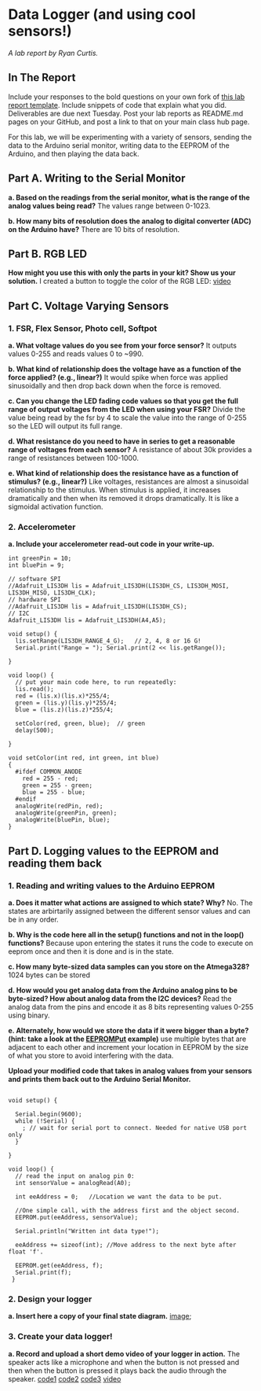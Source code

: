 # Data Logger (and using cool sensors!)

*A lab report by Ryan Curtis.*

## In The Report

Include your responses to the bold questions on your own fork of [this lab report template](https://github.com/FAR-Lab/IDD-Fa18-Lab2). Include snippets of code that explain what you did. Deliverables are due next Tuesday. Post your lab reports as README.md pages on your GitHub, and post a link to that on your main class hub page.

For this lab, we will be experimenting with a variety of sensors, sending the data to the Arduino serial monitor, writing data to the EEPROM of the Arduino, and then playing the data back.

## Part A.  Writing to the Serial Monitor
 
**a. Based on the readings from the serial monitor, what is the range of the analog values being read?**
The values range between 0-1023.
 
**b. How many bits of resolution does the analog to digital converter (ADC) on the Arduino have?**
There are 10 bits of resolution.

## Part B. RGB LED

**How might you use this with only the parts in your kit? Show us your solution.**
I created a button to toggle the color of the RGB LED:
[video](https://youtu.be/3NKDuqv9GDM)

## Part C. Voltage Varying Sensors 
 
### 1. FSR, Flex Sensor, Photo cell, Softpot

**a. What voltage values do you see from your force sensor?**
It outputs values 0-255 and reads values 0 to ~990.

**b. What kind of relationship does the voltage have as a function of the force applied? (e.g., linear?)**
It would spike when force was applied sinusoidally and then drop back down when the force is removed.

**c. Can you change the LED fading code values so that you get the full range of output voltages from the LED when using your FSR?**
Divide the value being read by the fsr by 4 to scale the value into the range of 0-255 so the LED will output its full range.

**d. What resistance do you need to have in series to get a reasonable range of voltages from each sensor?**
A resistance of about 30k provides a range of resistances between 100-1000.

**e. What kind of relationship does the resistance have as a function of stimulus? (e.g., linear?)**
Like voltages, resistances are almost a sinusoidal relationship to the stimulus. When stimulus is applied, it increases dramatically and then when its removed it drops dramatically. It is like a sigmoidal activation function.

### 2. Accelerometer
 
**a. Include your accelerometer read-out code in your write-up.**
```int redPin =11;
int greenPin = 10;
int bluePin = 9;
 
// software SPI
//Adafruit_LIS3DH lis = Adafruit_LIS3DH(LIS3DH_CS, LIS3DH_MOSI, LIS3DH_MISO, LIS3DH_CLK);
// hardware SPI
//Adafruit_LIS3DH lis = Adafruit_LIS3DH(LIS3DH_CS);
// I2C
Adafruit_LIS3DH lis = Adafruit_LIS3DH(A4,A5);

void setup() {
  lis.setRange(LIS3DH_RANGE_4_G);   // 2, 4, 8 or 16 G!
  Serial.print("Range = "); Serial.print(2 << lis.getRange());  

}

void loop() {
  // put your main code here, to run repeatedly:
  lis.read();
  red = (lis.x)(lis.x)*255/4;
  green = (lis.y)(lis.y)*255/4;
  blue = (lis.z)(lis.z)*255/4;
  
  setColor(red, green, blue);  // green
  delay(500);
  
}

void setColor(int red, int green, int blue)
{
  #ifdef COMMON_ANODE
    red = 255 - red;
    green = 255 - green;
    blue = 255 - blue;
  #endif
  analogWrite(redPin, red);
  analogWrite(greenPin, green);
  analogWrite(bluePin, blue);  
}
```


## Part D. Logging values to the EEPROM and reading them back
 
### 1. Reading and writing values to the Arduino EEPROM

**a. Does it matter what actions are assigned to which state? Why?**
No. The states are arbirtarily assigned between the different sensor values and can be in any order.

**b. Why is the code here all in the setup() functions and not in the loop() functions?**
Because upon entering the states it runs the code to execute on eeprom once and then it is done and is in the state.

**c. How many byte-sized data samples can you store on the Atmega328?**
1024 bytes can be stored

**d. How would you get analog data from the Arduino analog pins to be byte-sized? How about analog data from the I2C devices?**
Read the analog data from the pins and encode it as 8 bits representing values 0-255 using binary.

**e. Alternately, how would we store the data if it were bigger than a byte? (hint: take a look at the [EEPROMPut](https://www.arduino.cc/en/Reference/EEPROMPut) example)**
use multiple bytes that are adjacent to each other and increment your location in EEPROM by the size of what you store to avoid interfering with the data.

**Upload your modified code that takes in analog values from your sensors and prints them back out to the Arduino Serial Monitor.**
```#include <EEPROM.h>

void setup() {

  Serial.begin(9600);
  while (!Serial) {
    ; // wait for serial port to connect. Needed for native USB port only
  }

}

void loop() {   
  // read the input on analog pin 0:
  int sensorValue = analogRead(A0);
  
  int eeAddress = 0;   //Location we want the data to be put.

  //One simple call, with the address first and the object second.
  EEPROM.put(eeAddress, sensorValue);

  Serial.println("Written int data type!");

  eeAddress += sizeof(int); //Move address to the next byte after float 'f'.

  EEPROM.get(eeAddress, f);
  Serial.print(f);
 }
 ```

### 2. Design your logger
 
**a. Insert here a copy of your final state diagram.**
[image](https://github.com/rec285/IDD-Fa19-Lab3/blob/master/Data%20Logger.pdf);

### 3. Create your data logger!
 
**a. Record and upload a short demo video of your logger in action.**
The speaker acts like a microphone and when the button is not pressed and then when the button is pressed it plays back the audio through the speaker.
[code1](https://github.com/rec285/IDD-Fa19-Lab3/blob/master/SwitchState2.ino)
[code2](https://github.com/rec285/IDD-Fa19-Lab3/blob/master/state1.ino)
[code3](https://github.com/rec285/IDD-Fa19-Lab3/blob/master/state2.ino)
[video](https://youtu.be/czTRxe9ly3A)
